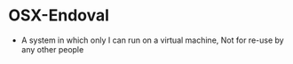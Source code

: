 # OSX-Endoval
- A system in which only I can run on a virtual machine, Not for re-use by any other people

